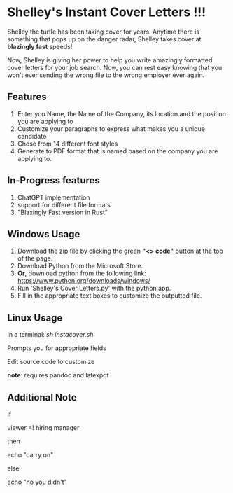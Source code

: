 # Shelley's Instant Cover Letters !!!

Shelley the turtle has been taking cover for years. Anytime there is something that pops up on the danger radar, Shelley takes cover at **blazingly fast** speeds! 

Now, Shelley is giving her power to help you write amazingly formatted cover letters for your job search. Now, you can rest easy knowing that you won't ever sending the wrong file to the wrong employer ever again. 

## Features

1. Enter you Name, the Name of the Company, its location and the position you are applying to 
2. Customize your paragraphs to express what makes you a unique candidate
3. Chose from 14 different font styles
4. Generate to PDF format that is named based on the company you are applying to. 

## In-Progress features 

1. ChatGPT implementation 
2. support for different file formats
3. "Blaxingly Fast version in Rust"


## Windows Usage

1. Download the zip file by clicking the green **"<> code"** button at the top of the page. 
2. Download Python from the Microsoft Store. 
3. **Or**, download python from the following link: https://www.python.org/downloads/windows/
4. Run 'Shelley's Cover Letters.py' with the python app. 
5. Fill in the appropriate text boxes to customize the outputted file. 

## Linux Usage 

In a terminal: *sh instacover.sh*

Prompts you for appropriate fields

Edit source code to customize 

**note**: requires pandoc and latexpdf

## Additional Note 

If 

viewer =! hiring manager

then 

echo "carry on"

else

echo "no you didn't"
